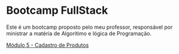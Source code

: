 # Bootcamp FullStack

Este é um bootcamp proposto pelo meu professor, responsável por ministrar a matéria de Algoritimo e lógica de Programação.

[Módulo 5 - Cadastro de Produtos]("./Modulo2/AplicacaoComJSeBootStrap/read.md")